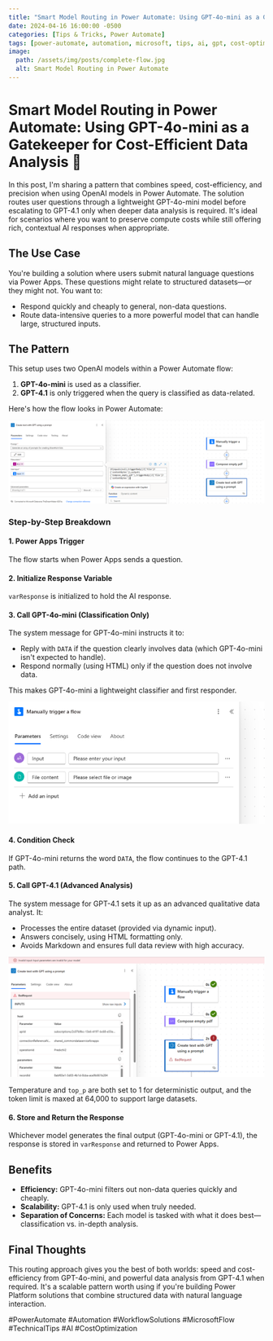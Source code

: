 ```yaml
---
title: "Smart Model Routing in Power Automate: Using GPT-4o-mini as a Gatekeeper for Cost-Efficient Data Analysis"
date: 2024-04-16 16:00:00 -0500
categories: [Tips & Tricks, Power Automate]
tags: [power-automate, automation, microsoft, tips, ai, gpt, cost-optimization, workflow, solution]
image:
  path: /assets/img/posts/complete-flow.jpg
  alt: Smart Model Routing in Power Automate
---
```


# Smart Model Routing in Power Automate: Using GPT-4o-mini as a Gatekeeper for Cost-Efficient Data Analysis 🔧

In this post, I'm sharing a pattern that combines speed, cost-efficiency, and precision when using OpenAI models in Power Automate. The solution routes user questions through a lightweight GPT-4o-mini model before escalating to GPT-4.1 only when deeper data analysis is required. It's ideal for scenarios where you want to preserve compute costs while still offering rich, contextual AI responses when appropriate.

## The Use Case
You're building a solution where users submit natural language questions via Power Apps. These questions might relate to structured datasets—or they might not. You want to:

- Respond quickly and cheaply to general, non-data questions.
- Route data-intensive queries to a more powerful model that can handle large, structured inputs.

## The Pattern
This setup uses two OpenAI models within a Power Automate flow:

1. **GPT-4o-mini** is used as a classifier.
2. **GPT-4.1** is only triggered when the query is classified as data-related.

Here's how the flow looks in Power Automate:

![Power Automate Flow Overview](/assets/img/posts/do-until-loop.jpg)

### Step-by-Step Breakdown

#### 1. **Power Apps Trigger**
The flow starts when Power Apps sends a question.

#### 2. **Initialize Response Variable**
`varResponse` is initialized to hold the AI response.

#### 3. **Call GPT-4o-mini (Classification Only)**
The system message for GPT-4o-mini instructs it to:
- Reply with `DATA` if the question clearly involves data (which GPT-4o-mini isn't expected to handle).
- Respond normally (using HTML) only if the question does not involve data.

This makes GPT-4o-mini a lightweight classifier and first responder.

![GPT-4o-mini Configuration](/assets/img/posts/get-user-profile.jpg)

#### 4. **Condition Check**
If GPT-4o-mini returns the word `DATA`, the flow continues to the GPT-4.1 path.

#### 5. **Call GPT-4.1 (Advanced Analysis)**
The system message for GPT-4.1 sets it up as an advanced qualitative data analyst. It:
- Processes the entire dataset (provided via dynamic input).
- Answers concisely, using HTML formatting only.
- Avoids Markdown and ensures full data review with high accuracy.

![GPT-4.1 Configuration](/assets/img/posts/initialize-variables.jpg)

Temperature and `top_p` are both set to 1 for deterministic output, and the token limit is maxed at 64,000 to support large datasets.

#### 6. **Store and Return the Response**
Whichever model generates the final output (GPT-4o-mini or GPT-4.1), the response is stored in `varResponse` and returned to Power Apps.

## Benefits
- **Efficiency:** GPT-4o-mini filters out non-data queries quickly and cheaply.
- **Scalability:** GPT-4.1 is only used when truly needed.
- **Separation of Concerns:** Each model is tasked with what it does best—classification vs. in-depth analysis.

## Final Thoughts
This routing approach gives you the best of both worlds: speed and cost-efficiency from GPT-4o-mini, and powerful data analysis from GPT-4.1 when required. It's a scalable pattern worth using if you're building Power Platform solutions that combine structured data with natural language interaction.

#PowerAutomate #Automation #WorkflowSolutions #MicrosoftFlow #TechnicalTips #AI #CostOptimization 